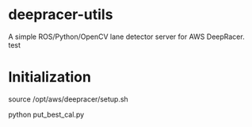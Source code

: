 # deepracer-utils
A simple ROS/Python/OpenCV lane detector server for AWS DeepRacer.
test


# Initialization

source /opt/aws/deepracer/setup.sh

python put_best_cal.py
